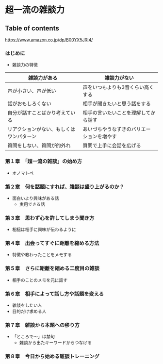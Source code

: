 # 超一流の雑談力
## Table of contents
<https://www.amazon.co.jp/dp/B00YX5JRI4/>

### はじめに
- 雑談力の特徴

| 雑談力がある                             | 雑談力がない                               |
| ---------------------------------------- | ------------------------------------------ |
| 声が小さい、声が低い                     | 声をいつもよりも3音くらい高くする          |
| 話がおもしろくない                       | 相手が聞きたいと思う話をする               |
| 自分が話すことばかり考えている           | 相手の言いたいことを理解してから話す       |
| リアクションがない、もしくはワンパターン | あいづちやうなずきのバリエーションを増やす |
| 質問をしない、質問が的外れ               | 質問で上手に会話を広げる                   |

### 第１章　「超一流の雑談」の始め方
- オノマトペ

### 第２章　何を話題にすれば、雑談は盛り上がるのか？
- 面白いより興味がある話
    - 実用できる話

### 第３章　思わず心を許してしまう聞き方
- 相槌は相手に興味が伝わるように

### 第４章　出会ってすぐに距離を縮める方法
- 特徴や教わったことをメモする

### 第５章　さらに距離を縮める二度目の雑談
- 相手のことのメモを元に話す

### 第６章　相手によって話し方や話題を変える
- 雑談をしたい人
- 目的だけ求める人

### 第７章　雑談から本題への移り方
- 「ところで～」は禁句
    - 雑談から出たキーワードからつなげる

### 第８章　今日から始める雑談トレーニング


